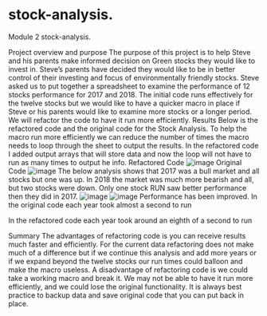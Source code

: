 # stock-analysis.
Module 2 stock-analysis.

Project overview and purpose
The purpose of this project is to help Steve and his parents make informed decision on Green stocks they would like to invest in. Steve’s parents have decided they would like to be in better control of their investing and focus of environmentally friendly stocks. Steve asked us to put together a spreadsheet to examine the performance of 12 stocks performance for 2017 and 2018. The initial code runs effectively for the twelve stocks but we would like to have a quicker macro in place if Steve or his parents would like to examine more stocks or a longer period. We will refactor the code to have it run more efficiently. 
Results 
Below is the refactored code and the original code for the Stock Analysis. To help the macro run more efficiently we can reduce the number of times the macro needs to loop through the sheet to output the results. In the refactored code I added output arrays that will store data and now the loop will not have to run as many times to output he info. 
Refactored Code
 ![image](https://user-images.githubusercontent.com/95973377/147857527-4ba08334-91b1-4be2-8e6b-94317da71902.png)
Original Code
 ![image](https://user-images.githubusercontent.com/95973377/147857548-b6348e07-ef06-4af9-8bcf-f094f19a6d98.png)
The below analysis shows that 2017 was a bull market and all stocks but one was up. In 2018 the market was much more bearish and all, but two stocks were down. Only one stock RUN saw better performance then they did in 2017. 
 ![image](https://user-images.githubusercontent.com/95973377/147857557-b32b1069-d084-46a1-84c1-663231741b58.png)
 ![image](https://user-images.githubusercontent.com/95973377/147857570-aa0802c6-c232-4f5b-b6f8-7ae4cb459936.png)
Performance has been improved. In the original code each year took almost a second to run 
 
 
In the refactored code each year took around an eighth of a second to run 
 
 
Summary 
The advantages of refactoring code is you can receive results much faster and efficiently. For the current data refactoring does not make much of a difference but if we continue this analysis and add more years or if we expand beyond the twelve stocks our run times could balloon and make the macro useless. A disadvantage of refactoring code is we could take a working macro and break it. We may not be able to have it run more efficiently, and we could lose the original functionality. It is always best practice to backup data and save original code that you can put back in place. 

